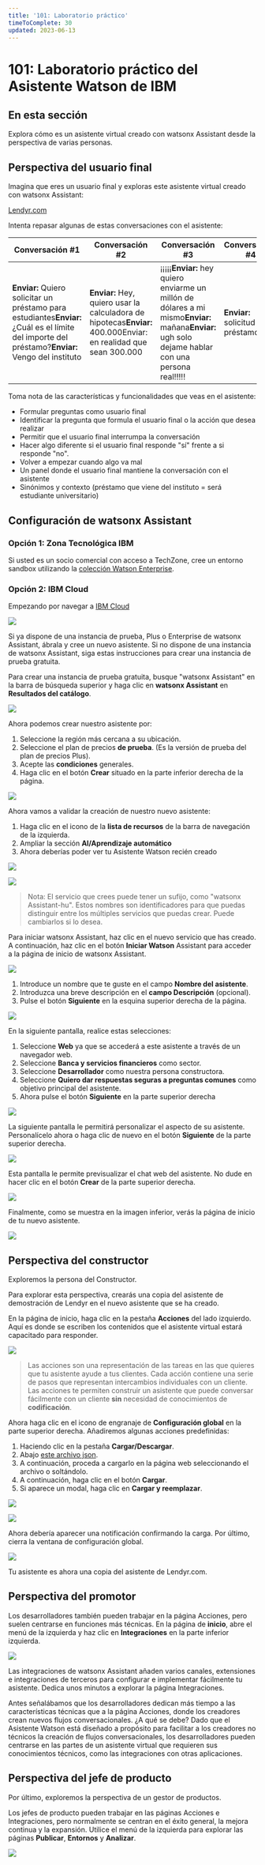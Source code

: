 ```yaml
---
title: '101: Laboratorio práctico'
timeToComplete: 30
updated: 2023-06-13
---
```


# 101: Laboratorio práctico del Asistente Watson de IBM

## En esta sección

Explora cómo es un asistente virtual creado con watsonx Assistant desde la perspectiva de varias personas.

## Perspectiva del usuario final

Imagina que eres un usuario final y exploras este asistente virtual creado con watsonx Assistant:

[Lendyr.com](http://lendyr.com/)

Intenta repasar algunas de estas conversaciones con el asistente:

| Conversación #1                                                                                                                                  | Conversación #2                                                                                                 | Conversación #3                                                                                                                                    | Conversación #4                   |
| ------------------------------------------------------------------------------------------------------------------------------------------------ | --------------------------------------------------------------------------------------------------------------- | -------------------------------------------------------------------------------------------------------------------------------------------------- | --------------------------------- |
| **Enviar:** Quiero solicitar un préstamo para estudiantes**Enviar:** ¿Cuál es el límite del importe del préstamo?**Enviar:** Vengo del instituto | **Enviar:** Hey, quiero usar la calculadora de hipotecas**Enviar:** 400.000Enviar: en realidad que sean 300.000 | ¡¡¡¡¡**Enviar:** hey quiero enviarme un millón de dólares a mi mismo**Enviar:** mañana**Enviar:** ugh solo dejame hablar con una persona real!!!!! | **Enviar:** solicitud de préstamo |

Toma nota de las características y funcionalidades que veas en el asistente:

- Formular preguntas como usuario final
- Identificar la pregunta que formula el usuario final o la acción que desea realizar
- Permitir que el usuario final interrumpa la conversación
- Hacer algo diferente si el usuario final responde "sí" frente a si responde "no".
- Volver a empezar cuando algo va mal
- Un panel donde el usuario final mantiene la conversación con el asistente
- Sinónimos y contexto (préstamo que viene del instituto = será estudiante universitario)

## Configuración de watsonx Assistant

### Opción 1: Zona Tecnológica IBM

Si usted es un socio comercial con acceso a TechZone, cree un entorno sandbox utilizando la [colección Watson Enterprise](https://techzone.ibm.com/collection/watson-enterprise).

### Opción 2: IBM Cloud

Empezando por navegar a [IBM Cloud](https://cloud.ibm.com)

![](./images/101/image-003.png)

Si ya dispone de una instancia de prueba, Plus o Enterprise de watsonx Assistant, ábrala y cree un nuevo asistente. Si no dispone de una instancia de watsonx Assistant, siga estas instrucciones para crear una instancia de prueba gratuita.

Para crear una instancia de prueba gratuita, busque "watsonx Assistant" en la barra de búsqueda superior y haga clic en **watsonx Assistant** en **Resultados del catálogo**.

![](./images/101/image-004.jpg)

Ahora podemos crear nuestro asistente por:

1.  Seleccione la región más cercana a su ubicación.
2.  Seleccione el plan de precios **de prueba**. (Es la versión de prueba del plan de precios Plus).
3.  Acepte las **condiciones** generales.
4.  Haga clic en el botón **Crear** situado en la parte inferior derecha de la página.

![](./images/101/image-005.jpg)

Ahora vamos a validar la creación de nuestro nuevo asistente:

1.  Haga clic en el icono de la **lista de recursos** de la barra de navegación de la izquierda.
2.  Ampliar la sección **AI/Aprendizaje automático**
3.  Ahora deberías poder ver tu Asistente Watson recién creado

![](./images/101/image-006.jpg)

![](./images/101/image-007.png)

> Nota: El servicio que crees puede tener un sufijo, como "watsonx Assistant-hu". Estos nombres son identificadores para que puedas distinguir entre los múltiples servicios que puedas crear. Puede cambiarlos si lo desea.

Para iniciar watsonx Assistant, haz clic en el nuevo servicio que has creado. A continuación, haz clic en el botón **Iniciar Watson** Assistant para acceder a la página de inicio de watsonx Assistant.

![](./images/101/image-008.jpg)

1.  Introduce un nombre que te guste en el campo **Nombre del asistente**.
2.  Introduzca una breve descripción en el **campo Descripción** (opcional).
3.  Pulse el botón **Siguiente** en la esquina superior derecha de la página.

![](./images/101/image-010.jpg)

En la siguiente pantalla, realice estas selecciones:

1.  Seleccione **Web** ya que se accederá a este asistente a través de un navegador web.
2.  Seleccione **Banca y servicios financieros** como sector.
3.  Seleccione **Desarrollador** como nuestra persona constructora.
4.  Seleccione **Quiero dar respuestas seguras a preguntas comunes** como objetivo principal del asistente.
5.  Ahora pulse el botón **Siguiente** en la parte superior derecha

![](./images/101/image-013.jpg)

La siguiente pantalla le permitirá personalizar el aspecto de su asistente. Personalícelo ahora o haga clic de nuevo en el botón **Siguiente** de la parte superior derecha.

![](./images/101/image-014.jpg)

Esta pantalla le permite previsualizar el chat web del asistente. No dude en hacer clic en el botón **Crear** de la parte superior derecha.

![](./images/101/image-015.jpg)

Finalmente, como se muestra en la imagen inferior, verás la página de inicio de tu nuevo asistente.

![](./images/101/image-016.png)

## Perspectiva del constructor

Exploremos la persona del Constructor.

Para explorar esta perspectiva, crearás una copia del asistente de demostración de Lendyr en el nuevo asistente que se ha creado.

En la página de inicio, haga clic en la pestaña **Acciones** del lado izquierdo. Aquí es donde se escriben los contenidos que el asistente virtual estará capacitado para responder.

![](./images/101/image-018.jpg)

> Las acciones son una representación de las tareas en las que quieres que tu asistente ayude a tus clientes. Cada acción contiene una serie de pasos que representan intercambios individuales con un cliente. Las acciones te permiten construir un asistente que puede conversar fácilmente con un cliente **sin** necesidad de conocimientos de **codificación**.

Ahora haga clic en el icono de engranaje de **Configuración global** en la parte superior derecha. Añadiremos algunas acciones predefinidas:

1.  Haciendo clic en la pestaña **Cargar/Descargar**.
2.  Abajo [este archivo json](https://raw.githubusercontent.com/CloudPak-Outcomes/Watson-Asst-Lab/main/action-skills/LendyrActions_v17_Live_lastchecked03Jan2023.json).
3.  A continuación, proceda a cargarlo en la página web seleccionando el archivo o soltándolo.
4.  A continuación, haga clic en el botón **Cargar**.
5.  Si aparece un modal, haga clic en **Cargar y reemplazar**.

![](./images/101/image-021.png)

![](./images/101/image-022.png)

Ahora debería aparecer una notificación confirmando la carga. Por último, cierra la ventana de configuración global.

![](./images/101/image-023.jpg)

Tu asistente es ahora una copia del asistente de Lendyr.com.

## Perspectiva del promotor

Los desarrolladores también pueden trabajar en la página Acciones, pero suelen centrarse en funciones más técnicas. En la página de **inicio**, abre el menú de la izquierda y haz clic en **Integraciones** en la parte inferior izquierda.

![](./images/101/image-026.jpg)

Las integraciones de watsonx Assistant añaden varios canales, extensiones e integraciones de terceros para configurar e implementar fácilmente tu asistente. Dedica unos minutos a explorar la página Integraciones.

Antes señalábamos que los desarrolladores dedican más tiempo a las características técnicas que a la página Acciones, donde los creadores crean nuevos flujos conversacionales. ¿A qué se debe? Dado que el Asistente Watson está diseñado a propósito para facilitar a los creadores no técnicos la creación de flujos conversacionales, los desarrolladores pueden centrarse en las partes de un asistente virtual que requieren sus conocimientos técnicos, como las integraciones con otras aplicaciones.

## Perspectiva del jefe de producto

Por último, exploremos la perspectiva de un gestor de productos.

Los jefes de producto pueden trabajar en las páginas Acciones e Integraciones, pero normalmente se centran en el éxito general, la mejora continua y la expansión. Utilice el menú de la izquierda para explorar las páginas **Publicar**, **Entornos** y **Analizar**.

![](./images/101/image-028.jpg)
